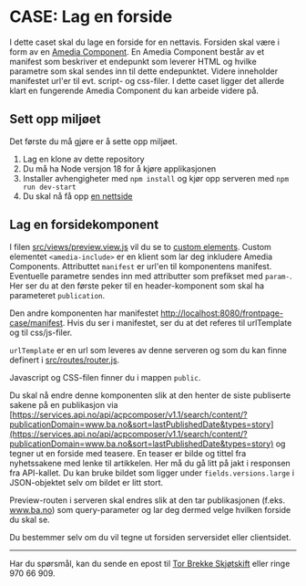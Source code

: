 # CASE: Lag en forside

I dette caset skal du lage en forside for en nettavis. Forsiden skal være i form av en [Amedia Component](https://amedia.slite.com/app/docs/fs~VBEBXM3/Amedia-Component). En Amedia Component består av et manifest som beskriver et endepunkt som leverer HTML og hvilke parametre som skal sendes inn til dette endepunktet. Videre inneholder manifestet url'er til evt. script- og css-filer. I dette caset ligger det allerde klart en fungerende Amedia Component du kan arbeide videre på.

## Sett opp miljøet

Det første du må gjøre er å sette opp miljøet.

1. Lag en klone av dette repository
2. Du må ha Node versjon 18 for å kjøre applikasjonen
3. Installer avhengigheter med `npm install` og kjør opp serveren med `npm run dev-start`
4. Du skal nå få opp [en nettside](http://localhost:8080/frontpage-case/preview)

## Lag en forsidekomponent

I filen [src/views/preview.view.js](src/views/preview.view.js) vil du se to [custom elements](https://developer.mozilla.org/en-US/docs/Web/Web_Components). Custom elementet `<amedia-include>` er en klient som lar deg inkludere Amedia Components. Attributtet `manifest` er url'en til komponentens manifest. Eventuelle parametre sendes inn med attributter som prefikset med `param-`. Her ser du at den første peker til en header-komponent som skal ha parameteret `publication`. 

Den andre komponenten har manifestet [http://localhost:8080/frontpage-case/manifest](http://localhost:8080/frontpage-case/manifest). Hvis du ser i manifestet, ser du at det referes til urlTemplate og til css/js-filer. 

`urlTemplate` er en url som leveres av denne serveren og som du kan finne definert i [src/routes/router.js](src/routes/router.js). 

Javascript og CSS-filen finner du i mappen `public`. 

Du skal nå endre denne komponenten slik at den henter de siste publiserte sakene på en publikasjon via [https://services.api.no/api/acpcomposer/v1.1/search/content/?publicationDomain=www.ba.no&sort=lastPublishedDate&types=story](https://services.api.no/api/acpcomposer/v1.1/search/content/?publicationDomain=www.ba.no&sort=lastPublishedDate&types=story) og tegner ut en forside med teasere. En teaser er bilde og tittel fra nyhetssakene med lenke til artikkelen. Her må du gå litt på jakt i responsen fra API-kallet. Du kan bruke bildet som ligger under `fields.versions.large` i JSON-objektet selv om bildet er litt stort.

Preview-routen i serveren skal endres slik at den tar publikasjonen (f.eks. www.ba.no) som query-parameter og lar deg dermed velge hvilken forside du skal se.

Du bestemmer selv om du vil tegne ut forsiden serversidet eller clientsidet.


_____


Har du spørsmål, kan du sende en epost til [Tor Brekke Skjøtskift](mailto:tor.skjotskift@amedia.no) eller ringe 970 66 909.
